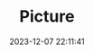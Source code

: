 ---
weight: 1
images:
- /images/edited/75.jpeg
title: Picture
date: 2023-12-07 22:11:41
tags:
- luminar
- work
---